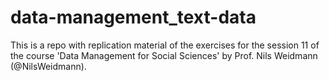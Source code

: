 # data-management_text-data
This is a repo with replication material of the exercises for the session 11 of the course 'Data Management for Social Sciences' by Prof. Nils Weidmann (@NilsWeidmann). 
